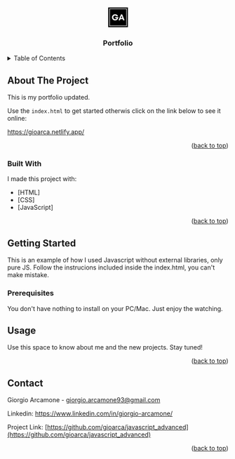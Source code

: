 <a name="readme-top"></a>

<!-- PROJECT LOGO -->
<br />
<div align="center">
  <a href="https://github.com/gioarca/portfolio_new">
    <img src="/assets/images/G.A.png" alt="Logo" width="45" height="45">
  </a>
  <h3 align="center">Portfolio</h3>
</div>


<!-- TABLE OF CONTENTS -->
<details>
  <summary>Table of Contents</summary>
  <ol>
    <li>
      <a href="#about-the-project">About The Project</a>
      <ul>
        <li><a href="#built-with">Built With</a></li>
      </ul>
    </li>
    <li>
      <a href="#getting-started">Getting Started</a>
      <ul>
        <li><a href="#prerequisites">Prerequisites</a></li>
      </ul>
    </li>
    <li><a href="#usage">Usage</a></li>
    <li><a href="#contact">Contact</a></li>
  </ol>
</details>



<!-- ABOUT THE PROJECT -->
## About The Project

This is my portfolio updated.

Use the `index.html` to get started otherwis click on the link below to see it online:

<a href="https://gioarca.netlify.app/" target=#_blank>https://gioarca.netlify.app/</a>

<p align="right">(<a href="#readme-top">back to top</a>)</p>



### Built With

I made this project with:

* [HTML]
* [CSS]
* [JavaScript]

<p align="right">(<a href="#readme-top">back to top</a>)</p>



<!-- GETTING STARTED -->
## Getting Started

This is an example of how I used Javascript without external libraries, only pure JS.
Follow the instrucions included inside the index.html, you can't make mistake.

### Prerequisites

You don't have nothing to install on your PC/Mac. Just enjoy the watching.

<!-- USAGE EXAMPLES -->
## Usage

Use this space to know about me and the new projects. Stay tuned!

<p align="right">(<a href="#readme-top">back to top</a>)</p>


 

<!-- CONTACT -->
## Contact

Giorgio Arcamone - giorgio.arcamone93@gmail.com

Linkedin: https://www.linkedin.com/in/giorgio-arcamone/

Project Link: [https://github.com/gioarca/javascript_advanced](https://github.com/gioarca/javascript_advanced)

<p align="right">(<a href="#readme-top">back to top</a>)</p>
